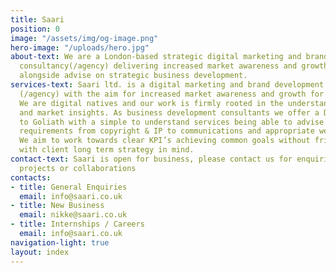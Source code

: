 ```yaml
---
title: Saari
position: 0
image: "/assets/img/og-image.png"
hero-image: "/uploads/hero.jpg"
about-text: We are a London-based strategic digital marketing and brand development
  consultancy(/agency) delivering increased market awareness and growth for our clients
  alongside advise on strategic business development.
services-text: Saari ltd. is a digital marketing and brand development consultancy
  (/agency) with the aim for increased market awareness and growth for our clients.
  We are digital natives and our work is firmly rooted in the understanding of data
  and market insights. As business development consultants we offer a David’s approach
  to Goliath with a simple to understand services being able to advise on all online
  requirements from copyright & IP to communications and appropriate web infrastructure.
  We aim to work towards clear KPI’s achieving common goals without friction always
  with client long term strategy in mind.
contact-text: Saari is open for business, please contact us for enquiries, to discuss
  projects or collaborations
contacts:
- title: General Enquiries
  email: info@saari.co.uk
- title: New Business
  email: nikke@saari.co.uk
- title: Internships / Careers
  email: info@saari.co.uk
navigation-light: true
layout: index
---
```


